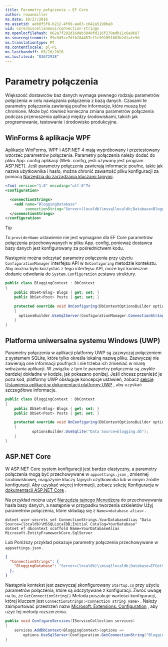 ```yaml
---
title: Parametry połączenia — EF Core
author: rowanmiller
ms.date: 10/27/2016
ms.assetid: aeb0f5f8-b212-4f89-ae83-c642a5190ba0
uid: core/miscellaneous/connection-strings
ms.openlocfilehash: 062a7f292d16deb3840fd116f270edb11c6e0687
ms.sourcegitcommit: 59e3d5ce7dfb284457cf1c991091683b2d1afe9d
ms.translationtype: MT
ms.contentlocale: pl-PL
ms.lasthandoff: 05/20/2020
ms.locfileid: "83672918"
---
```

# <a name="connection-strings"></a>Parametry połączenia

Większość dostawców baz danych wymaga pewnego rodzaju parametrów połączenia w celu nawiązania połączenia z bazą danych. Czasami te parametry połączenia zawierają poufne informacje, które muszą być chronione. Może być również konieczna zmiana parametrów połączenia podczas przenoszenia aplikacji między środowiskami, takich jak programowanie, testowanie i środowisko produkcyjne.

## <a name="winforms--wpf-applications"></a>WinForms & aplikacje WPF

Aplikacje WinForms, WPF i ASP.NET 4 mają wypróbowany i przetestowany wzorzec parametrów połączenia. Parametry połączenia należy dodać do pliku App. config aplikacji (Web. config, jeśli używany jest program ASP.NET). Jeśli parametry połączenia zawierają informacje poufne, takie jak nazwa użytkownika i hasło, można chronić zawartość pliku konfiguracji za pomocą [Narzędzia do zarządzania kluczami tajnymi](/aspnet/core/security/app-secrets#secret-manager).

``` xml
<?xml version="1.0" encoding="utf-8"?>
<configuration>

  <connectionStrings>
    <add name="BloggingDatabase"
         connectionString="Server=(localdb)\mssqllocaldb;Database=Blogging;Trusted_Connection=True;" />
  </connectionStrings>
</configuration>
```

> [!TIP]  
> To `providerName` ustawienie nie jest wymagane dla EF Core parametrów połączenia przechowywanych w pliku App. config, ponieważ dostawca bazy danych jest konfigurowany za pośrednictwem kodu.

Następnie można odczytać parametry połączenia przy użyciu `ConfigurationManager` interfejsu API w `OnConfiguring` metodzie kontekstu. Aby można było korzystać z tego interfejsu API, może być konieczne dodanie odwołania do `System.Configuration` zestawu struktury.

``` csharp
public class BloggingContext : DbContext
{
    public DbSet<Blog> Blogs { get; set; }
    public DbSet<Post> Posts { get; set; }

    protected override void OnConfiguring(DbContextOptionsBuilder optionsBuilder)
    {
      optionsBuilder.UseSqlServer(ConfigurationManager.ConnectionStrings["BloggingDatabase"].ConnectionString);
    }
}
```

## <a name="universal-windows-platform-uwp"></a>Platforma uniwersalna systemu Windows (UWP)

Parametry połączenia w aplikacji platformy UWP są zazwyczaj połączeniem z systemem SQLite, które tylko określa lokalną nazwę pliku. Zazwyczaj nie zawierają one informacji poufnych i nie trzeba ich zmieniać w miarę wdrażania aplikacji. W związku z tym te parametry połączenia są zwykle bardziej dokładne w kodzie, jak pokazano poniżej. Jeśli chcesz przenieść je poza kod, platformy UWP obsługuje koncepcje ustawień, zobacz [sekcję Ustawienia aplikacji w dokumentacji platformy UWP](/windows/uwp/app-settings/store-and-retrieve-app-data) , aby uzyskać szczegółowe informacje.

``` csharp
public class BloggingContext : DbContext
{
    public DbSet<Blog> Blogs { get; set; }
    public DbSet<Post> Posts { get; set; }

    protected override void OnConfiguring(DbContextOptionsBuilder optionsBuilder)
    {
            optionsBuilder.UseSqlite("Data Source=blogging.db");
    }
}
```

## <a name="aspnet-core"></a>ASP.NET Core

W ASP.NET Core system konfiguracji jest bardzo elastyczny, a parametry połączenia mogą być przechowywane w `appsettings.json` , zmiennej środowiskowej, magazynie kluczy tajnych użytkownika lub w innym źródle konfiguracji. Aby uzyskać więcej informacji, zobacz [sekcję Konfiguracja w dokumentacji ASP.NET Core](/aspnet/core/fundamentals/configuration) .

Na przykład można użyć [Narzędzia tajnego Menedżera](/aspnet/core/security/app-secrets#secret-manager) do przechowywania hasła bazy danych, a następnie w przypadku tworzenia szkieletów Użyj parametrów połączenia, które składają się z `Name=<database-alias>` .

```dotnetcli
dotnet user-secrets set ConnectionStrings.YourDatabaseAlias "Data Source=(localdb)\MSSQLLocalDB;Initial Catalog=YourDatabase"
dotnet ef dbcontext scaffold Name=YourDatabaseAlias Microsoft.EntityFrameworkCore.SqlServer
```

Lub Poniższy przykład pokazuje parametry połączenia przechowywane w `appsettings.json` .

``` json
{
  "ConnectionStrings": {
    "BloggingDatabase": "Server=(localdb)\\mssqllocaldb;Database=EFGetStarted.ConsoleApp.NewDb;Trusted_Connection=True;"
  },
}
```

Następnie kontekst jest zazwyczaj skonfigurowany `Startup.cs` przy użyciu parametrów połączenia, które są odczytywane z konfiguracji. Zwróć uwagę na to, że `GetConnectionString()` Metoda poszukuje wartości konfiguracji, której kluczem jest `ConnectionStrings:<connection string name>` . Należy zaimportować przestrzeń nazw [Microsoft. Extensions. Configuration](/dotnet/api/microsoft.extensions.configuration) , aby użyć tej metody rozszerzenia.

``` csharp
public void ConfigureServices(IServiceCollection services)
{
    services.AddDbContext<BloggingContext>(options =>
        options.UseSqlServer(Configuration.GetConnectionString("BloggingDatabase")));
}
```
